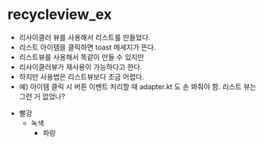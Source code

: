 # recycleview_ex

- 리사이클러 뷰를 사용해서 리스트를 만들었다.
- 리스트 아이템을 클릭하면 toast 메세지가 뜬다.
- 리스트뷰를 사용해서 똑같이 만들 수 있지만
 - 리사이클러뷰가 재사용이 가능하다고 한다.
 - 하지만 사용법은 리스트뷰보다 조금 어렵다.
  - 예) 아이템 클릭 시 버튼 이벤트 처리할 때 adapter.kt 도 손 봐줘야 함. 리스트 뷰는 그런 거 없었나?


* 빨강
  * 녹색
    * 파랑

